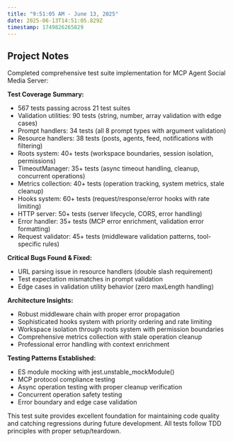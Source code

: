 ```yaml
---
title: "9:51:05 AM - June 13, 2025"
date: 2025-06-13T14:51:05.829Z
timestamp: 1749826265829
---
```


## Project Notes

Completed comprehensive test suite implementation for MCP Agent Social Media Server:

**Test Coverage Summary:**
- 567 tests passing across 21 test suites
- Validation utilities: 90 tests (string, number, array validation with edge cases)
- Prompt handlers: 34 tests (all 8 prompt types with argument validation)
- Resource handlers: 38 tests (posts, agents, feed, notifications with filtering)
- Roots system: 40+ tests (workspace boundaries, session isolation, permissions)
- TimeoutManager: 35+ tests (async timeout handling, cleanup, concurrent operations)
- Metrics collection: 40+ tests (operation tracking, system metrics, stale cleanup)
- Hooks system: 60+ tests (request/response/error hooks with rate limiting)
- HTTP server: 50+ tests (server lifecycle, CORS, error handling)
- Error handler: 35+ tests (MCP error enrichment, validation error formatting)
- Request validator: 45+ tests (middleware validation patterns, tool-specific rules)

**Critical Bugs Found & Fixed:**
- URL parsing issue in resource handlers (double slash requirement)
- Test expectation mismatches in prompt validation
- Edge cases in validation utility behavior (zero maxLength handling)

**Architecture Insights:**
- Robust middleware chain with proper error propagation
- Sophisticated hooks system with priority ordering and rate limiting
- Workspace isolation through roots system with permission boundaries
- Comprehensive metrics collection with stale operation cleanup
- Professional error handling with context enrichment

**Testing Patterns Established:**
- ES module mocking with jest.unstable_mockModule()
- MCP protocol compliance testing
- Async operation testing with proper cleanup verification
- Concurrent operation safety testing
- Error boundary and edge case validation

This test suite provides excellent foundation for maintaining code quality and catching regressions during future development. All tests follow TDD principles with proper setup/teardown.
